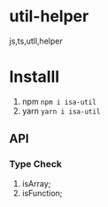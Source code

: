 # util-helper
js,ts,utll,helper

# Installl

1. npm
   ``` npm i isa-util ```
2. yarn
  ``` yarn i isa-util ```


## API

### Type Check

1. isArray;
2. isFunction;